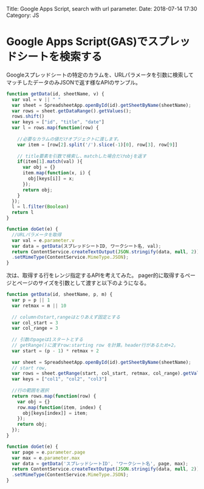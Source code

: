 Title: Google Apps Script, search with url parameter.
Date: 2018-07-14 17:30
Category: JS

# Google Apps Script(GAS)でスプレッドシートを検索する

Googleスプレッドシートの特定のカラムを、URLパラメータを引数に検索して
マッチしたデータのみJSONで返す様なAPIのサンプル。

```javascript
function getData(id, sheetName, v) {
  var val = v || " "
  var sheet = SpreadsheetApp.openById(id).getSheetByName(sheetName);
  var rows = sheet.getDataRange().getValues();
  rows.shift()
  var keys = ["id", "title", "date"]
  var l = rows.map(function(row) {
      
    //必要なカラムの値だけオブジェクトに渡します。
    var item = [row[2].split('/').slice(-1)[0], row[3], row[9]] 
    
    // title要素を引数で検索し、matchした場合だけobjを返す
    if(item[1].match(val) ){
      var obj = {}
      item.map(function(x, i) {
        obj[keys[i]] = x;
      });
      return obj;
    }
  });
  l = l.filter(Boolean)
  return l
}

function doGet(e) {
  //URLパラメータを取得
  var val = e.parameter.v  
  var data = getData(スプレッドシートID, ワークシート名, val);
  return ContentService.createTextOutput(JSON.stringify(data, null, 2))
  .setMimeType(ContentService.MimeType.JSON);
}

```

次は、取得する行をレンジ指定するAPIを考えてみた。
pager的に取得するページとページのサイズを引数として渡すと以下のようになる。

```javascript
function getData(id, sheetName, p, m) {
  var p = p || 1
  var retmax = m || 10
  
  // columnのstart,rangeはとりあえず固定とする
  var col_start = 3
  var col_range = 3
  
  // 引数のpageは1スタートとする
  // getRange()に渡すrow:starting row を計算。header行があるため+2。
  var start = (p - 1) * retmax + 2
  
  var sheet = SpreadsheetApp.openById(id).getSheetByName(sheetName);
  // start row, 
  var rows = sheet.getRange(start, col_start, retmax, col_range).getValues();
  var keys = ["col1", "col2", "col3"]
  
  //行の範囲を選択
  return rows.map(function(row) {
    var obj = {}
    row.map(function(item, index) {
      obj[keys[index]] = item;
    });
    return obj;
  });
}

function doGet(e) {
  var page = e.parameter.page
  var max = e.parameter.max
  var data = getData('スプレッドシートID', 'ワークシート名', page, max);
  return ContentService.createTextOutput(JSON.stringify(data, null, 2))
  .setMimeType(ContentService.MimeType.JSON);
}

```

